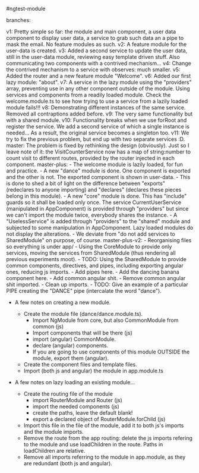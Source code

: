 #ngtest-module

branches:

v1: Pretty simple so far: the module and main component, a user data component to display user data, a service to grab such data an a pipe to mask the email. No feature modules as such.
v2: A feature module for the user-data is created.
v3: Added a second service to update the user data, still in the user-data module, reviewing easy template driven stuff. Also communicating two components with a contrived mechanism...
v4: Change the contrived mechanism to a service with observes: much smaller.
v5: Added the router and a new feature module "Welcome".
v6: Added our first lazy module: "about".
v7: A service in the lazy module using the "providers" array, preventing use in any other component outside of the module. Using services and components from a readily loaded module. Check the welcome.module.ts to see how trying to use a service from a lazily loaded module fails!!!
v8: Demonstrating different instances of the same service. Removed all contraptions added before.
v9: The very same functionality but with a shared module.
v10: Functionality breaks when we use forRoot and register the service. We add a second service of which a single instance is needed... As a result, the original service becomes a singleton too.
v11: We try to fix the previous problem, but end up with two separate services :D.
master: The problem is fixed by rethinking the design (obviously). Just so I leave note of it: the VisitCounterService now has a map of string:number to count visit to different routes, provided by the router injected in each component.
master-plus:
	- The welcome module is lazily loaded, for fun and practice.
	- A new "dance" module is done. One component is exported and the other is not. The exported component is shown in user-data.
		- This is done to shed a bit of light on the difference between "exports" (redeclares to anyone importing) and "declares" (declares these pieces belong in this module).
	- A new "core" module is done. This has "include" guards so it shall be loaded only once. The service CurrentUserService (manipulated in AppComponent) is provided through "providers" but since we can't import the module twice, everybody shares the instance.
	- A "UselessService" is added through "providers" to the "shared" module and subjected to some manipulation in AppComponent. Lazy loaded modules do not display the alterations.
	- We deviate from "do not add services to SharedModule" on purpose, of course.
master-plus-v2:
	- Reorganising files so everything is under app/
	- Using the CoreModule to provide only services, moving the services from SharedModule (thus rendering all previous experiments moot).
	- TODO: Using the SharedModule to provide common components, directives, and pipes, including exporting angular ones, reducing js imports.
		- Add pipes here.
		- Add the dancing banana component here.
		- Add common angular shit.
		- Remove common angular shit imported.
		- Clean up imports.
	- TODO: Give an example of a particular PIPE creating the "DANCE" pipe (intercalate the word "dance").


- A few notes on creating a new module.
	- Create the module file (dance/dance.module.ts).
		- Import NgModule from core, but also CommonModule from common (js)
		- Import components that will be there (js)
		- import (angular) CommonModule.
		- declare (angular) components.
		- If you are going to use components of this module OUTSIDE the module, export them (angular).
	- Create the component files and template files.
	- Import (both js and angular) the module in app.module.ts

- A few notes on lazy loading an existing module...
	- Create the routing file of the module
		- import RouterModule and Router (js)
		- import the needed components (js)
		- create the paths, leave the default blank!
		- export a declared object of RouterModule.forChild (js)
	- Import this file in the file of the module, add it to both js's imports and the module imports.
	- Remove the route from the app routing: delete the js imports refering to the module and use loadChildren in the route. Paths in loadChildren are relative.
	- Remove all imports referring to the module in app.module, as they are redundant (both js and angular).
